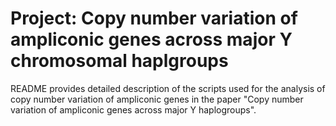 # Project: Copy number variation of ampliconic genes across major Y chromosomal haplgroups

README provides detailed description of the scripts used for the analysis of copy number variation of ampliconic genes in the paper "Copy number variation of ampliconic genes across major Y haplogroups".
